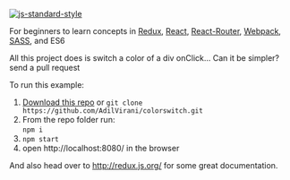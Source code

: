 [![js-standard-style](https://img.shields.io/badge/code%20style-standard-brightgreen.svg?style=flat)](http://standardjs.com/)

For beginners to learn concepts in [Redux](https://github.com/rackt/redux), [React](https://github.com/facebook/react), [React-Router](https://github.com/reactjs/react-router), 
[Webpack](https://github.com/jackielii/simplest-redux-example/tree/webpack), [SASS](https://github.com/sass/sass), and ES6

All this project does is switch a color of a div onClick...
Can it be simpler? send a pull request

To run this example:

1. [Download this repo](https://github.com/AdilVirani/colorswitch/archive/master.zip) or `git clone https://github.com/AdilVirani/colorswitch.git`
2. From the repo folder run:  
   `npm i`
3. `npm start`
4. open http://localhost:8080/ in the browser

And also head over to http://redux.js.org/ for some great documentation.

